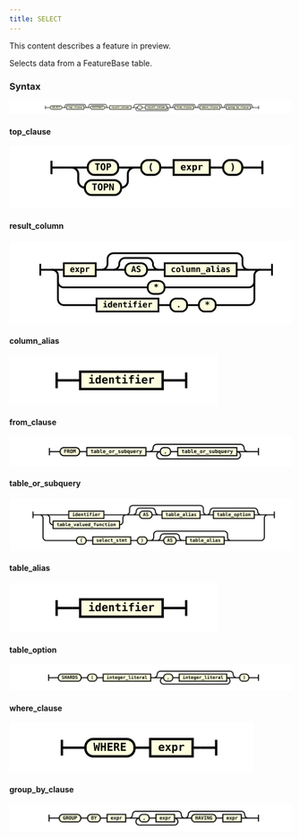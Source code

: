 ```yaml
---
title: SELECT
---
```


This content describes a feature in preview.

Selects data from a FeatureBase table.

### Syntax

![expr](/img/sql/select_stmt.svg)

#### top_clause

![expr](/img/sql/top_clause.svg)

#### result_column

![expr](/img/sql/result_column.svg)

#### column_alias

![expr](/img/sql/column_alias.svg)

#### from_clause

![expr](/img/sql/from_clause.svg)

#### table_or_subquery

![expr](/img/sql/table_or_subquery.svg)

#### table_alias

![expr](/img/sql/table_alias.svg)

#### table_option

![expr](/img/sql/table_option.svg)

#### where_clause

![expr](/img/sql/where_clause.svg)

#### group_by_clause

![expr](/img/sql/group_by_clause.svg)